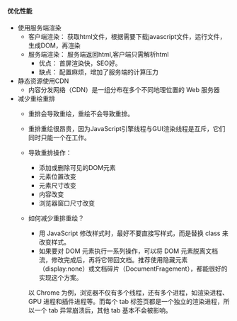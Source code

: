 #### 优化性能

* 使用服务端渲染
  * 客户端渲染： 获取html文件，根据需要下载javascript文件，运行文件，生成DOM，再渲染
  * 服务端渲染： 服务端返回html,客户端只需解析html
    * 优点： 首屏渲染快，SEO好。
    * 缺点： 配置麻烦，增加了服务端的计算压力
* 静态资源使用CDN
  * 内容分发网络（CDN）是一组分布在多个不同地理位置的 Web 服务器
* 减少重绘重排
  * 重排会导致重绘，重绘不会导致重排。
  * 重排重绘很昂贵，因为JavaScript引擎线程与GUI渲染线程是互斥，它们同时只能一个在工作。
  * 导致重排操作：
    * 添加或删除可见的DOM元素
    * 元素位置改变
    * 元素尺寸改变
    * 内容改变
    * 浏览器窗口尺寸改变
  * 如何减少重排重绘？
    * 用 JavaScript 修改样式时，最好不要直接写样式，而是替换 class 来改变样式。
    * 如果要对 DOM 元素执行一系列操作，可以将 DOM 元素脱离文档流，修改完成后，再将它带回文档。推荐使用隐藏元素（display:none）或文档碎片（DocumentFragement），都能很好的实现这个方案。



    以 Chrome 为例，浏览器不仅有多个线程，还有多个进程，如渲染进程、GPU 进程和插件进程等。而每个 tab 标签页都是一个独立的渲染进程，所以一个 tab 异常崩溃后，其他 tab 基本不会被影响。